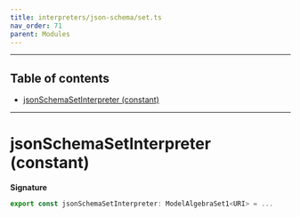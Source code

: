 ```yaml
---
title: interpreters/json-schema/set.ts
nav_order: 71
parent: Modules
---
```


---

<h2 class="text-delta">Table of contents</h2>

- [jsonSchemaSetInterpreter (constant)](#jsonschemasetinterpreter-constant)

---

# jsonSchemaSetInterpreter (constant)

**Signature**

```ts
export const jsonSchemaSetInterpreter: ModelAlgebraSet1<URI> = ...
```
